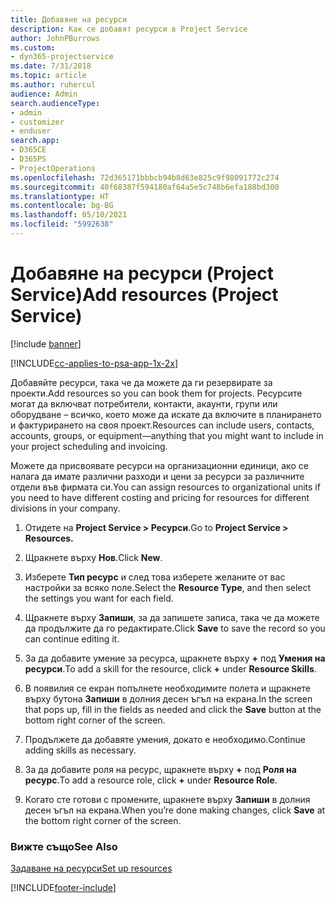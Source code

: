 ```yaml
---
title: Добавяне на ресурси
description: Как се добавят ресурси в Project Service
author: JohnPBurrows
ms.custom:
- dyn365-projectservice
ms.date: 7/31/2018
ms.topic: article
ms.author: ruhercul
audience: Admin
search.audienceType:
- admin
- customizer
- enduser
search.app:
- D365CE
- D365PS
- ProjectOperations
ms.openlocfilehash: 72d365171bbbcb94b8d63e825c9f98091772c274
ms.sourcegitcommit: 40f68387f594180af64a5e5c748b6efa188bd300
ms.translationtype: HT
ms.contentlocale: bg-BG
ms.lasthandoff: 05/10/2021
ms.locfileid: "5992638"
---
```

# <a name="add-resources-project-service"></a><span data-ttu-id="419c2-103">Добавяне на ресурси (Project Service)</span><span class="sxs-lookup"><span data-stu-id="419c2-103">Add resources (Project Service)</span></span>

[!include [banner](../includes/psa-now-project-operations.md)]

[!INCLUDE[cc-applies-to-psa-app-1x-2x](../includes/cc-applies-to-psa-app-1x-2x.md)]

<span data-ttu-id="419c2-104">Добавяйте ресурси, така че да можете да ги резервирате за проекти.</span><span class="sxs-lookup"><span data-stu-id="419c2-104">Add resources so you can book them for projects.</span></span> <span data-ttu-id="419c2-105">Ресурсите могат да включват потребители, контакти, акаунти, групи или оборудване – всичко, което може да искате да включите в планирането и фактурирането на своя проект.</span><span class="sxs-lookup"><span data-stu-id="419c2-105">Resources can include users, contacts, accounts, groups, or equipment—anything that you might want to include in your project scheduling and invoicing.</span></span>  
  
<span data-ttu-id="419c2-106">Можете да присвоявате ресурси на организационни единици, ако се налага да имате различни разходи и цени за ресурси за различните отдели във фирмата си.</span><span class="sxs-lookup"><span data-stu-id="419c2-106">You can assign resources to organizational units if you need to have different costing and pricing for resources for different divisions in your company.</span></span>  
  
1.  <span data-ttu-id="419c2-107">Отидете на **Project Service > Ресурси**.</span><span class="sxs-lookup"><span data-stu-id="419c2-107">Go to **Project Service > Resources.**</span></span>  
  
2.  <span data-ttu-id="419c2-108">Щракнете върху **Нов**.</span><span class="sxs-lookup"><span data-stu-id="419c2-108">Click **New**.</span></span>  
  
3.  <span data-ttu-id="419c2-109">Изберете **Тип ресурс** и след това изберете желаните от вас настройки за всяко поле.</span><span class="sxs-lookup"><span data-stu-id="419c2-109">Select the **Resource Type**, and then select the settings you want for each field.</span></span>  
  
4.  <span data-ttu-id="419c2-110">Щракнете върху **Запиши**, за да запишете записа, така че да можете да продължите да го редактирате.</span><span class="sxs-lookup"><span data-stu-id="419c2-110">Click **Save** to save the record so you can continue editing it.</span></span>  
  
5.  <span data-ttu-id="419c2-111">За да добавите умение за ресурса, щракнете върху **+** под **Умения на ресурси**.</span><span class="sxs-lookup"><span data-stu-id="419c2-111">To add a skill for the resource, click **+** under **Resource Skills**.</span></span>  
  
6.  <span data-ttu-id="419c2-112">В появилия се екран попълнете необходимите полета и щракнете върху бутона **Запиши** в долния десен ъгъл на екрана.</span><span class="sxs-lookup"><span data-stu-id="419c2-112">In the screen that pops up, fill in the fields as needed and click the **Save** button at the bottom right corner of the screen.</span></span>  
  
7.  <span data-ttu-id="419c2-113">Продължете да добавяте умения, докато е необходимо.</span><span class="sxs-lookup"><span data-stu-id="419c2-113">Continue adding skills as necessary.</span></span>  
  
8.  <span data-ttu-id="419c2-114">За да добавите роля на ресурс, щракнете върху **+** под **Роля на ресурс**.</span><span class="sxs-lookup"><span data-stu-id="419c2-114">To add a resource role, click **+** under **Resource Role**.</span></span>  
  
9. <span data-ttu-id="419c2-115">Когато сте готови с промените, щракнете върху **Запиши** в долния десен ъгъл на екрана.</span><span class="sxs-lookup"><span data-stu-id="419c2-115">When you’re done making changes, click **Save** at the bottom right corner of the screen.</span></span>  
  
### <a name="see-also"></a><span data-ttu-id="419c2-116">Вижте също</span><span class="sxs-lookup"><span data-stu-id="419c2-116">See Also</span></span>  
 [<span data-ttu-id="419c2-117">Задаване на ресурси</span><span class="sxs-lookup"><span data-stu-id="419c2-117">Set up resources</span></span>](../psa/set-up-resources.md)


[!INCLUDE[footer-include](../includes/footer-banner.md)]